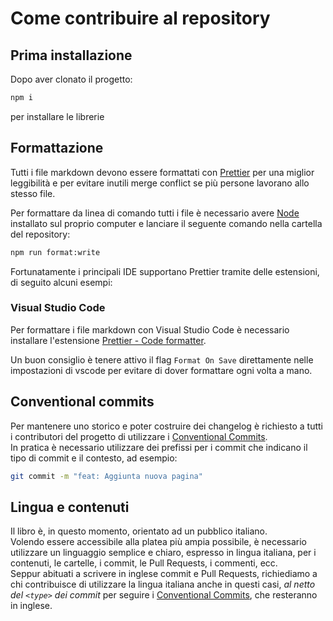 # Come contribuire al repository

## Prima installazione

Dopo aver clonato il progetto:

```bash
npm i
```

per installare le librerie

## Formattazione

Tutti i file markdown devono essere formattati con [Prettier](https://prettier.io/) per una miglior leggibilità e per evitare inutili merge conflict se più persone lavorano allo stesso file.

Per formattare da linea di comando tutti i file è necessario avere [Node](https://nodejs.org/it) installato sul proprio computer e lanciare il seguente comando nella cartella del repository:

```bash
npm run format:write
```

Fortunatamente i principali IDE supportano Prettier tramite delle estensioni, di seguito alcuni esempi:

### Visual Studio Code

Per formattare i file markdown con Visual Studio Code è necessario installare l'estensione [Prettier - Code formatter](https://marketplace.visualstudio.com/items?itemName=esbenp.prettier-vscode).

Un buon consiglio è tenere attivo il flag `Format On Save` direttamente nelle impostazioni di vscode per evitare di dover formattare ogni volta a mano.

## Conventional commits

Per mantenere uno storico e poter costruire dei changelog è richiesto a tutti i contributori del progetto di utilizzare i [Conventional Commits](https://www.conventionalcommits.org/en/v1.0.0/).  
In pratica è necessario utilizzare dei prefissi per i commit che indicano il tipo di commit e il contesto, ad esempio:

```bash
git commit -m "feat: Aggiunta nuova pagina"
```

## Lingua e contenuti

Il libro è, in questo momento, orientato ad un pubblico italiano.  
Volendo essere accessibile alla platea più ampia possibile, è necessario utilizzare un linguaggio semplice e chiaro, espresso in lingua italiana, per i contenuti, le cartelle, i commit, le Pull Requests, i commenti, ecc.  
Seppur abituati a scrivere in inglese commit e Pull Requests, richiediamo a chi contribuisce di utilizzare la lingua italiana anche in questi casi, _al netto del `<type>` dei commit_ per seguire i [Conventional Commits](#conventional-commits), che resteranno in inglese.
